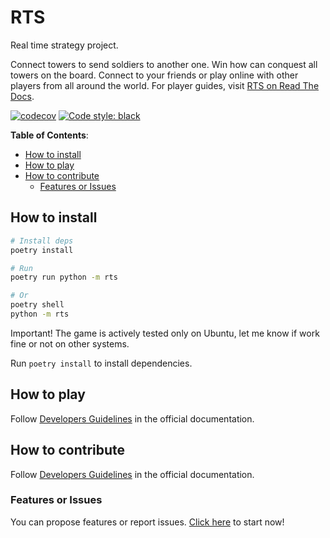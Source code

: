 # RTS

Real time strategy project.

Connect towers to send soldiers to another one. Win how can conquest all towers on the board. Connect to your friends or play online with other players from all around the world. For player guides, visit [RTS on Read The Docs](https://rts.readthedocs.io).

[![codecov](https://codecov.io/gh/Daniele-Tentoni/rts/branch/main/graph/badge.svg?token=X4MJBG8D8X)](https://codecov.io/gh/Daniele-Tentoni/rts)
[![Code style: black](https://img.shields.io/badge/code%20style-black-000000.svg)](https://github.com/psf/black)

**Table of Contents**:

- [How to install](#how-to-install)
- [How to play](#how-to-play)
- [How to contribute](#how-to-contribute)
  - [Features or Issues](#features-or-issues)

## How to install

```sh
# Install deps
poetry install

# Run
poetry run python -m rts

# Or
poetry shell
python -m rts
```

Important! The game is actively tested only on Ubuntu, let me know if work fine or not on other systems.

Run `poetry install` to install dependencies.

## How to play

Follow [Developers Guidelines](https://rts.readthedocs.io/en/latest/developers/) in the official documentation.

## How to contribute

Follow [Developers Guidelines](https://rts.readthedocs.io/en/latest/developers/) in the official documentation.

### Features or Issues

You can propose features or report issues. [Click here](https://github.com/Daniele-Tentoni/rts/issues/new) to start now!
